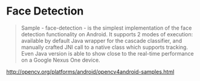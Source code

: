 # Face Detection

> Sample - face-detection - is the simplest implementation of the face detection functionality on Android. It supports 2 modes of execution: available by default Java wrapper for the cascade classifier, and manually crafted JNI call to a native class which supports tracking. Even Java version is able to show close to the real-time performance on a Google Nexus One device.

http://opencv.org/platforms/android/opencv4android-samples.html